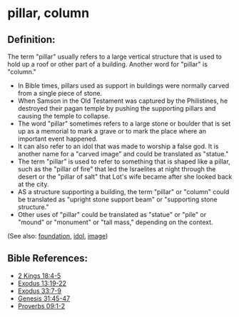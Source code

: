 # pillar, column  #

## Definition: ##

The term "pillar" usually refers to a large vertical structure that is used to hold up a roof or other part of a building. Another word for "pillar" is "column."

* In Bible times, pillars used as support in buildings were normally carved from a single piece of stone.
* When Samson in the Old Testament was captured by the Philistines, he destroyed their pagan temple by pushing the supporting pillars and causing the temple to collapse.
* The word "pillar" sometimes refers to a large stone or boulder that is set up as a memorial to mark a grave or to mark the place where an important event happened.
* It can also refer to an idol that was made to worship a false god. It is another name for a "carved image" and could be translated as "statue."
* The term "pillar" is used to refer to something that is shaped like a pillar, such as the "pillar of fire" that led the Israelites at night through the desert or the "pillar of salt" that Lot's wife became after she looked back at the city.
* AS a structure supporting a building, the term "pillar" or "column" could be translated as "upright stone support beam" or "supporting stone structure."
* Other uses of "pillar" could be translated as "statue" or "pile" or "mound" or "monument" or "tall mass," depending on the context.

(See also: [foundation](../other/foundation.md), [idol](../other/idol.md), [image](../other/image.md))

## Bible References: ##

* [2 Kings 18:4-5](https://door43.org/en/bible/notes/2ki/18/04)
* [Exodus 13:19-22](https://door43.org/en/bible/notes/exo/13/19)
* [Exodus 33:7-9](https://door43.org/en/bible/notes/exo/33/07)
* [Genesis 31:45-47](https://door43.org/en/bible/notes/gen/31/45)
* [Proverbs 09:1-2](https://door43.org/en/bible/notes/pro/09/01)

